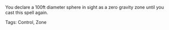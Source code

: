You declare a 100ft diameter sphere in sight as a zero gravity zone until you cast this spell again.

Tags: Control, Zone